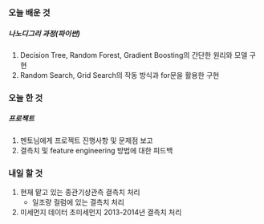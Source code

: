 ### 오늘 배운 것

##### 나노디그리 과정(파이썬)
1. Decision Tree, Random Forest, Gradient Boosting의 간단한 원리와 모델 구현
2. Random Search, Grid Search의 작동 방식과 for문을 활용한 구현

### 오늘 한 것

##### 프로젝트
1. 멘토님에게 프로젝트 진행사항 및 문제점 보고
2. 결측치 및 feature engineering 방법에 대한 피드백

### 내일 할 것
1. 현재 맡고 있는 종관기상관측 결측치 처리
   - 일조량 컬럼에 있는 결측치 처리
2. 미세먼지 데이터 초미세먼지 2013-2014년 결측치 처리
